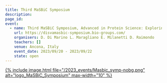 ```yaml
---
title: Third MaSBiC Symposium
description: 
page_id: 
event:
  - name: Third MaSBiC Symposium, Advanced in Protein Science: Exploring Structure, Function, and Beyond
    url: https://disvamasbic-symposium.bio-groups.com/
    organisers: D. Di Marino L. Maragliano E. Milanetti D. Raimondo
    teachers: []
    venue: Ancona, Italy
    event_date: 2023/09/20 - 2023/09/22
    state: open
---
```




[{% include image.html file="/2023_events/Masbic_symp-nobg.png" alt="logo_MaSBiC_Symposium" max-width="10" %}](https://disvamasbic-symposium.bio-groups.com/)
